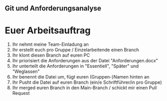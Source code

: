## Git und Anforderungsanalyse

# Euer Arbeitsauftrag
1. Ihr nehmt meine Team-Einladung an
2. Ihr erstellt euch pro Gruppe / Einzelarbeitende einen Branch
3. Ihr klont diesen Branch auf euren PC
4. Ihr priorisiert die Anforderungen aus der Datei "Anforderungen.docx"
5. Ihr unterteilt die Anforderungen in "Essentiell", "Später" und "Weglassen"
6. Ihr benennt die Datei um, fügt euren (Gruppen-)Namen hinten an
7. Ihr Pusht die Datei auf euren Branch (ein/e Schriftführer/in pro Gruppe)
8. Ihr merged euren Branch in den Main-Branch / schickt mir einen Pull Request

